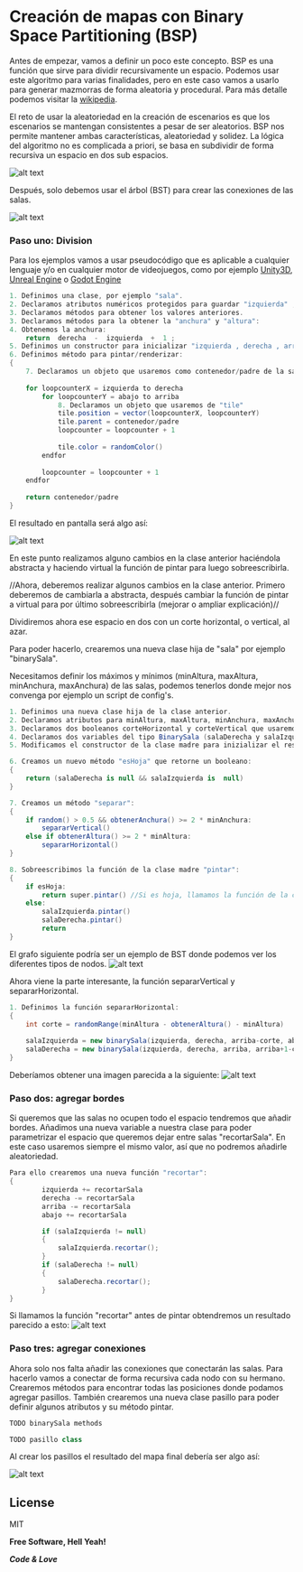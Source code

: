 # Creación de mapas con Binary Space Partitioning (BSP)

Antes de empezar, vamos a definir un poco este concepto. BSP es una función que sirve para dividir recursivamente un espacio. Podemos usar este algoritmo para varias finalidades, pero en este caso vamos a usarlo para generar mazmorras de forma aleatoria y procedural. Para más detalle podemos visitar la [wikipedia].

El reto de usar la aleatoriedad en la creación de escenarios es que los escenarios se mantengan consistentes a pesar de ser aleatorios. BSP nos permite mantener ambas características, aleatoriedad y solidez. La lógica del algoritmo no es complicada a priori, se basa en subdividir de forma recursiva un espacio en dos sub espacios.

![alt text](https://cdn.kintoncloud.com/assets/img/1_HKJEoxPoma.png)

Después, solo debemos usar el árbol (BST) para crear las conexiones de las salas.

![alt text](https://cdn.kintoncloud.com/assets/img/1_SWoGcYUaQS.png)

### Paso uno: Division

Para los ejemplos vamos a usar pseudocódigo que es aplicable a cualquier lenguaje y/o en cualquier motor de videojuegos, como por ejemplo [Unity3D], [Unreal Engine] o [Godot Engine]

```csharp
1. Definimos una clase, por ejemplo "sala".
2. Declaramos atributos numéricos protegidos para guardar "izquierda" , "derecha" , "arriba" , "abajo".
3. Declaramos métodos para obtener los valores anteriores.
3. Declaramos métodos para la obtener la "anchura" y "altura":
4. Obtenemos la anchura:
    return  derecha  -  izquierda  +  1 ;
5. Definimos un constructor para inicializar "izquierda , derecha , arriba , abajo".
6. Definimos método para pintar/renderizar:
{
    7. Declaramos un objeto que usaremos como contenedor/padre de la sala
    
    for loopcounterX = izquierda to derecha
        for loopcounterY = abajo to arriba
            8. Declaramos un objeto que usaremos de "tile"
            tile.position = vector(loopcounterX, loopcounterY)
            tile.parent = contenedor/padre
            loopcounter = loopcounter + 1
            
            tile.color = randomColor()
        endfor
        
        loopcounter = loopcounter + 1
    endfor    
    
    return contenedor/padre
}
```

El resultado en pantalla será algo así:

![alt text](https://cdn.kintoncloud.com/assets/img/1_qbJWmQeIIv.png)

En este punto realizamos alguno cambios en la clase anterior haciéndola abstracta y haciendo virtual la función de pintar para luego sobreescribirla.

//Ahora, deberemos realizar algunos cambios en la clase anterior. Primero deberemos de cambiarla a abstracta, después cambiar la función de pintar a virtual para por último sobreescribirla (mejorar o ampliar explicación)//

Dividiremos ahora ese espacio en dos con un corte horizontal, o vertical, al azar.

Para poder hacerlo, crearemos una nueva clase hija de "sala" por ejemplo "binarySala".

Necesitamos definir los máximos y mínimos (minAltura, maxAltura, minAnchura, maxAnchura) de las salas, podemos tenerlos donde mejor nos convenga por ejemplo un script de config's. 


```csharp
1. Definimos una nueva clase hija de la clase anterior.
2. Declaramos atributos para minAltura, maxAltura, minAnchura, maxAnchura.
3. Declaramos dos booleanos corteHorizontal y corteVertical que usaremos para saber si el nodo (sala) es un nodo hoja o no.
4. Declaramos dos variables del tipo BinarySala (salaDerecha y salaIzquierda)
5. Modificamos el constructor de la clase madre para inizializar el resto de variables a false y null

6. Creamos un nuevo método "esHoja" que retorne un booleano:
{
    return (salaDerecha is null && salaIzquierda is  null)
}

7. Creamos un método "separar":
{
    if random() > 0.5 && obtenerAnchura() >= 2 * minAnchura:
        separarVertical()
    else if obtenerAltura() >= 2 * minAltura:
        separarHorizontal()
}

8. Sobreescribimos la función de la clase madre "pintar":
{
    if esHoja:
        return super.pintar() //Si es hoja, llamamos la función de la clase madre
    else:
        salaIzquierda.pintar()
        salaDerecha.pintar()
        return 
}
```
El grafo siguiente podría ser un ejemplo de BST donde podemos ver los diferentes tipos de nodos.
![alt text](https://cdn.kintoncloud.com/assets/img/BST.png)

Ahora viene la parte interesante, la función separarVertical y separarHorizontal.
```csharp
1. Definimos la función separarHorizontal:
{
    int corte = randomRange(minAltura - obtenerAltura() - minAltura)
    
    salaIzquierda = new binarySala(izquierda, derecha, arriba-corte, abajo);
    salaDerecha = new binarySala(izquierda, derecha, arriba, arriba+1-corte);
}
```

Deberíamos obtener una imagen parecida a la siguiente:
![alt text](https://cdn.kintoncloud.com/assets/img/1_dRghjuiNnkla.png)

### Paso dos: agregar bordes
Si queremos que las salas no ocupen todo el espacio tendremos que añadir bordes. Añadimos una nueva variable a nuestra clase para poder parametrizar el espacio que queremos dejar entre salas "recortarSala". En este caso usaremos siempre el mismo valor, así que no podremos añadirle aleatoriedad.
```csharp
Para ello crearemos una nueva función "recortar":
{
        izquierda += recortarSala
        derecha -= recortarSala
        arriba -= recortarSala
        abajo += recortarSala

        if (salaIzquierda != null)
        {
            salaIzquierda.recortar();
        }
        if (salaDerecha != null)
        {
            salaDerecha.recortar();
        }
}
```
Si llamamos la función "recortar" antes de pintar obtendremos un resultado parecido a esto:
![alt text](https://cdn.kintoncloud.com/assets/img/1_pHvFjaiYbdl.png)

### Paso tres: agregar conexiones
Ahora solo nos falta añadir las conexiones que conectarán las salas. Para hacerlo vamos a conectar de forma recursiva cada nodo con su hermano.
Crearemos métodos para encontrar todas las posiciones donde podamos agregar pasillos.
También crearemos una nueva clase pasillo para poder definir algunos atributos y su método pintar.
```csharp
TODO binarySala methods
```

```csharp
TODO pasillo class
```

Al crear los pasillos el resultado del mapa final debería ser algo así:

![alt text](https://cdn.kintoncloud.com/assets/img/1_ResljGaybakg.png)

License
----

MIT


**Free Software, Hell Yeah!**

**_Code & Love_**

[//]: # (These are reference links used in the body of this note and get stripped out when the markdown processor does its job. There is no need to format nicely because it shouldn't be seen. Thanks SO - http://stackoverflow.com/questions/4823468/store-comments-in-markdown-syntax)

   [wikipedia]: <https://es.wikipedia.org/wiki/Partici%C3%B3n_binaria_del_espacio>
   [Unity3d]: <https://unity.com/es>
   [Unreal Engine]: <https://www.unrealengine.com/>   
   [Godot Engine]: <https://godotengine.org/>      
